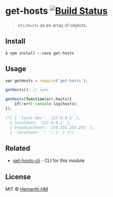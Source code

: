 # get-hosts [![Build Status](https://travis-ci.org/hemanth/get-hosts.svg?branch=master)](https://travis-ci.org/hemanth/get-hosts)

> `etc/hosts` as an array of objects.


## Install

```
$ npm install --save get-hosts
```


## Usage

```js
var getHosts = require('get-hosts');

getHosts(); // sync

getHosts(function(err,hosts){
	if(!err) console.log(hosts);
});

/*[ { 'local.dev': '127.0.0.1' },
  { localhost: '127.0.0.1' },
  { broadcasthost: '255.255.255.255' },
  { 'localhost~ ': '::1' } ]*/

```


## Related

- [get-hosts-cli](https://github.com/icyflame/get-hosts-cli/) - CLI for this module


## License

MIT © [Hemanth.HM](http://h3manth.com)

